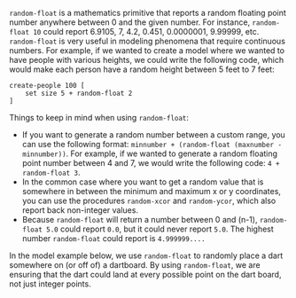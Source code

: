 ﻿`random-float` is a mathematics primitive that reports a random floating point number anywhere between 0 and the given number. For instance, `random-float 10` could report 6.9105, 7, 4.2, 0.451, 0.0000001, 9.99999, etc. `random-float` is very useful in modeling phenomena that require continuous numbers. For example, if we wanted to create a model where we wanted to have people with various heights, we could write the following code, which would make each person have a random height between 5 feet to 7 feet:



```
create-people 100 [
	set size 5 + random-float 2
]
```



Things to keep in mind when using `random-float`:

* If you want to generate a random number between a custom range, you can use the following format: `minnumber + (random-float (maxnumber - minnumber))`. For example, if we wanted to generate a random floating point number between 4 and 7, we would write the following code: `4 + random-float 3`.
* In the common case where you want to get a random value that is somewhere in between the minimum and maximum x or y coordinates, you can use the procedures `random-xcor` and `random-ycor`, which also report back non-integer values. 
* Because `random-float` will return a number between 0 and (n-1), `random-float 5.0` could report  `0.0`, but it could never report  `5.0`. The highest number `random-float` could report is `4.999999....`



In the model example below, we use `random-float` to randomly place a dart somewhere on (or off of) a dartboard. By using `random-float`, we are ensuring that the dart could land at every possible point on the dart board, not just integer points. 